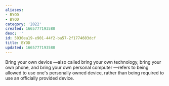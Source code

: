 ```yaml
---
aliases:
- BYOD
- BYOD
category: '2022'
created: 1665777193580
desc: ''
id: 5030ea19-e901-44f2-ba57-2f1774603dcf
title: BYOD
updated: 1665777193580
---
```

   
Bring your own device —also called bring your own technology, bring your own phone, and bring your own personal computer —refers to being allowed to use one's personally owned device, rather than being required to use an officially provided device.